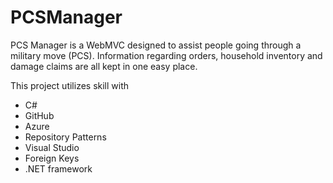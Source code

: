 # PCSManager

PCS Manager is a WebMVC designed to assist people going through a military move (PCS).  Information regarding orders, household inventory and damage claims are all kept in one easy place.



This project utilizes skill with 
* C#
* GitHub
* Azure
* Repository Patterns
* Visual Studio
* Foreign Keys
* .NET framework
